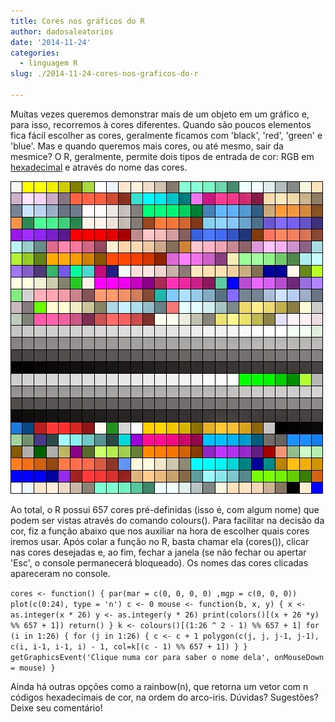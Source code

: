 ```yaml
---
title: Cores nos gráficos do R
author: dadosaleatorios
date: '2014-11-24'
categories:
  - linguagem R
slug: ./2014-11-24-cores-nos-graficos-do-r

---
```


Muitas vezes queremos demonstrar mais de um objeto em um gráfico e, para isso, recorremos à cores diferentes. Quando são poucos elementos fica fácil escolher as cores, geralmente ficamos com 'black', 'red', 'green' e 'blue'. Mas e quando queremos mais cores, ou até mesmo, sair da mesmice? O R, geralmente, permite dois tipos de entrada de cor: RGB em [hexadecimal](http://pt.wikipedia.org/wiki/Sistema_de_numera%C3%A7%C3%A3o_hexadecimal) e através do nome das cores.

![](./imagem-01.png)

Ao total, o R possui 657 cores pré-definidas (isso é, com algum nome) que podem ser vistas através do comando colours(). Para facilitar na decisão da cor, fiz a função abaixo que nos auxiliar na hora de escolher quais cores iremos usar. Após colar a função no R, basta chamar ela (cores()), clicar nas cores desejadas e, ao fim, fechar a janela (se não fechar ou apertar 'Esc', o console permanecerá bloqueado). Os nomes das cores clicadas apareceram no console.

`cores <- function() {
 par(mar = c(0, 0, 0, 0) ,mgp = c(0, 0, 0))
 plot(c(0:24), type = 'n')
 c <- 0
 mouse <- function(b, x, y) {
  x <- as.integer(x * 26)
  y <- as.integer(y * 26)
  print(colors()[(x + 26 *y) %% 657 + 1])
  return()
 }
 k <- colours()[(1:26 ^ 2 - 1) %% 657 + 1]
 for (i in 1:26) {
  for (j in 1:26) {
   c <- c + 1
   polygon(c(j, j, j-1, j-1), c(i, i-1, i-1, i) - 1, col=k[(c - 1) %% 657 + 1])
  }
 }
 getGraphicsEvent('Clique numa cor para saber o nome dela', onMouseDown = mouse)
}
`

Ainda há outras opções como a rainbow(n), que retorna um vetor com n códigos hexadecimais de cor, na ordem do arco-iris. Dúvidas? Sugestões? Deixe seu comentário!
